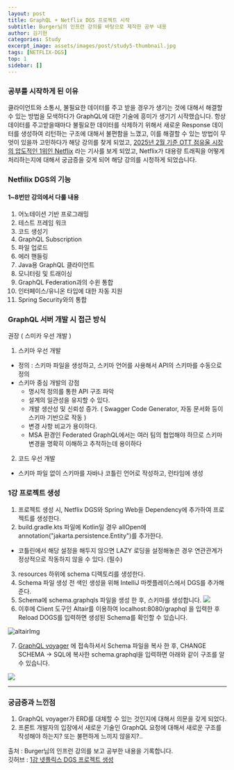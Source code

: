 ```yaml
---
layout: post
title: GraphQL + Netflix DGS 프로젝트 시작
subtitle: Burger님의 인프런 강의를 바탕으로 제작한 공부 내용
author: 김기현
categories: Study
excerpt_image: assets/images/post/study5-thumbnail.jpg
tags: [NETFLIX-DGS]
top: 1
sidebar: []
---
```


### 공부를 시작하게 된 이유
클라이언트와 소통시, 불필요한 데이터를 주고 받을 경우가 생기는 것에 대해서 해결할 수 있는 방법을 모색하다가
GraphQL에 대한 기술에 흥미가 생기기 시작했습니다. 항상 데이터를 주고받을때마다 불필요한 데이터를 삭제하기 위해서
새로운 Response 데이터를 생성하여 리턴하는 구조에 대해서 불편함을 느꼈고, 이를 해결할 수 있는 방법이 무엇이 있을까
고민하다가 해당 강의를 찾게 되었고, [2025년 2월 기준 OTT 점유울 시장의 압도적인 1위인 Netflix](https://ddaily.co.kr/m/page/view/2025021812420068344)
라는 기사를 보게 되었고, Netflix가 대용량 트래픽을 어떻게 처리하는지에 대해서 궁금증을 갖게 되어 해당 강의를
시청하게 되었습니다.

### Netfilix DGS의 기능
#### 1~8번만 강의에서 다룰 내용

1. 어노테이션 기반 프로그래밍
2. 테스트 프레임 워크
3. 코드 생성기
4. GraphQL Subscription
5. 파일 업로드
6. 에러 핸들링
7. Java용 GraphQL 클라이언트
8. 모니터링 및 트래이싱
9. GraphQL Federation과의 수윈 통합
10. 인터페이스/유니온 타입에 대한 자동 지원
11. Spring Security와의 통합


### GraphQL 서버 개발 시 접근 방식
권장 ( 스미카 우선 개발 )
1. 스키마 우선 개발
  - 정의 : 스키마 파일을 생성하고, 스키마 언어를 사용해서 API의 스키마를 수동으로 정의
  - 스키마 중심 개발의 강점
    - 명시적 정의를 통한 API 구조 파악
    - 설계의 일관성을 유지할 수 있다.
    - 개발 생산성 및 신뢰성 증가. ( Swagger Code Generator, 자동 문서화 등이 스키마 기반으로 작동 )
    - 변경 사항 비교가 용이하다.
    - MSA 환경인 Federated GraphQL에서는 여러 팀의 협업해야 하므로 스키마 변경을 명확히 이해하고 추적하는데 용이하다
2. 코드 우선 개발
  - 스키마 파일 없이 스키마를 자바나 코틀린 언어로 작성하고, 런타임에 생성


### 1강 프로젝트 생성
1. 프로젝트 생성 시, Netflix DGS와 Spring Web을 Dependency에 추가하여 프로젝트를 생성한다.
2. build.gradle.kts 파일에 Kotlin일 경우 allOpen에 annotation("jakarta.persistence.Entity")를 추가한다.
  - 코틀린에서 해당 설정을 해두지 않으면 LAZY 로딩을 설정해놓은 경우 연관관계가 정상적으로 작동하지 않을 수 있다. (필수)
3. resources 하위에 schema 디렉토리를 생성한다.
4. Schema 파일 생성 전 색인 생성을 위해 IntelliJ 마켓플레이스에서 DGS를 추가해준다.
5. Schema에 schema.graphqls 파일을 생성 한 후, 스키마를 생성합니다.
   <img src="https://i.postimg.cc/GtmbnhQD/22.png"/>
6. 이후에 Client 도구인 Altair를 이용하여 localhost:8080/graphql 을 입력한 후 Reload DOGS를 입력하면 생성된 Schema를 확인할 수 있습니다.

<img src="https://i.postimg.cc/j5XR1JzK/11.png" alt="altairImg"/>

7. [GraphQL voyager](https://graphql-kit.com/graphql-voyager/) 에 접속하셔서 Schema
   파일을 복사 한 후, CHANGE SCHEMA -> SQL에 복사한 schema.graphql을 입력하면 아래와 같이 구조를
   알 수 있습니다.

<img src="https://i.postimg.cc/tTXjFC8c/33.png">

---
### 궁금증과 느낀점
1. GraphQL voyager가 ERD를 대체할 수 있는 것인지에 대해서 의문을 갖게 되었다.
2. 프론트 개발자의 입장에서 새로운 기술인 GraphQL 요청에 대해서 새로운 구조를 작성해야 하는지? 또는 불편하게 느끼지 않을지?..


출처 : Burger님의 인프런 강의를 보고 공부한 내용을 기록합니다.  
깃허브 : [1강 넷플릭스 DGS 프로젝트 생성](https://github.com/BE-AlexKim/netflixdgs_study/tree/1%EA%B0%95_DGS_%ED%94%84%EB%A1%9C%EC%A0%9D%ED%8A%B8_%EC%8B%9C%EC%9E%91)

